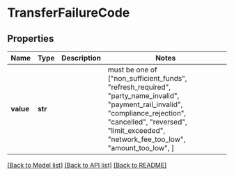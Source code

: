 # TransferFailureCode


## Properties
Name | Type | Description | Notes
------------ | ------------- | ------------- | -------------
**value** | **str** |  |  must be one of ["non_sufficient_funds", "refresh_required", "party_name_invalid", "payment_rail_invalid", "compliance_rejection", "cancelled", "reversed", "limit_exceeded", "network_fee_too_low", "amount_too_low", ]

[[Back to Model list]](../README.md#documentation-for-models) [[Back to API list]](../README.md#documentation-for-api-endpoints) [[Back to README]](../README.md)


